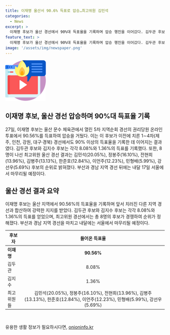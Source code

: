 ```yaml
---
title: 이재명 울산서 90.6% 득표로 압승…최고위원 김민석
categories:
  - News
excerpt: >
  이재명 후보가 울산 경선에서 90%대 득표율을 기록하며 압승 행진을 이어갔다. 김두관 후보와 김지수 후보는 각각 8.08%, 1.36%의 득표율을 기록했다. 최고위원 울산 경선에서 8명의 후보 중 김민석이 20.05%로 1위를 차지했다. 내달 17일 서울에서 경선이 종료된다. 이재명 후보의 압승 행진과 최고위원 경선 결과가 주목받고 있다.
feature_text: >
  이재명 후보가 울산 경선에서 90%대 득표율을 기록하며 압승 행진을 이어갔다. 김두관 후보와 김지수 후보는 각각 8.08%, 1.36%의 득표율을 기록했다. 최고위원 울산 경선에서 8명의 후보 중 김민석이 20.05%로 1위를 차지했다. 내달 17일 서울에서 경선이 종료된다. 이재명 후보의 압승 행진과 최고위원 경선 결과가 주목받고 있다.
image: '/assets/img/newspaper.png'
---
```


<p><img src="/assets/img/news.png" alt="rentncar 속보" /></p>

<h2 data-ke-size="size26">이재명 후보, 울산 경선 압승하며 90%대 득표율 기록</h2>

<p data-ke-size="size16">27일, 이재명 후보는 울산 문수 체육관에서 열린 5차 지역순회 경선의 권리당원 온라인 투표에서 90.56%를 득표하여 압승을 거뒀다. 이는 이 후보가 이전에 치른 1∼4차(제주, 인천, 강원, 대구·경북) 경선에서도 90% 이상의 득표율을 기록한 데 이어지는 결과였다. 김두관 후보와 김지수 후보는 각각 8.08%와 1.36%의 득표를 기록했다. 또한, 8명이 나선 최고위원 울산 경선 결과는 김민석(20.05%), 정봉주(16.10%), 전현희(13.96%), 김병주(13.13%), 한준호(12.84%), 이언주(12.23%), 민형배(5.99%), 강선우(5.69%) 후보의 순위로 밝혀졌다. 부산과 경남 지역 경선 뒤에는 내달 17일 서울에서 마무리될 예정이다.</p>

<h2 data-ke-size="size26">울산 경선 결과 요약</h2>

<p data-ke-size="size16">이재명 후보는 울산 지역에서 90.56%의 득표율을 기록하며 앞서 치러진 다른 지역 경선과 합산하여 강력한 지지를 받았다. 김두관 후보와 김지수 후보는 각각 8.08%와 1.36%의 득표를 얻었으며, 최고위원 경선에서는 총 8명의 후보가 경쟁하여 순위가 정해졌다. 부산과 경남 지역 경선을 마치고 내달에는 서울에서 마무리될 예정이다.</p>

<table>
<thead>
<tr>
<th>후보자</th>
<th>들어온 득표율</th>
</tr>
</thead>
<tbody>
<tr>
<td><b>이재명</b></td>
<td style="text-align: center; height: 17px;"><b>90.56%</b></td>
</tr>
<tr>
<td>김두관</td>
<td style="text-align: center; height: 17px;">8.08%</td>
</tr>
<tr>
<td>김지수</td>
<td style="text-align: center; height: 17px;">1.36%</td>
</tr>
<tr>
<td>최고위원들</td>
<td style="text-align: center; height: 17px;">김민석(20.05%), 정봉주(16.10%), 전현희(13.96%), 김병주(13.13%), 한준호(12.84%), 이언주(12.23%), 민형배(5.99%), 강선우(5.69%)</td>
</tr>
</tbody>
</table>

<p data-ke-size="size16">&nbsp;</p>
유용한 생활 정보가 필요하시다면, <a href="https://onioninfo.kr" rel="dofollow">onioninfo.kr</a>


